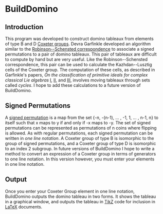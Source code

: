 BuildDomino
===========

Introduction
------------

This program was developed to construct domino tableaux from elements
of type B and D
[Coxeter groups](http://en.wikipedia.org/wiki/Coxeter_group). Devra
Garfinkle developed an algorithm similar to the
[Robinson--Schensted correspondence](http://en.wikipedia.org/wiki/Robinson%E2%80%93Schensted_correspondence)
to associate a signed permutations to a pair of domino tableaux. This
pair of tableaux are difficult to compute by hand but are very
useful. Like the Robinson--Schensted correspondence, this pair can be
used to calculate the Kazhdan--Lusztig cells of the Coxeter group.
The computation of these cells, as described in Garfinkle's papers,
*On the classification of primitive ideals for complex classical Lie
algebras* [I](http://www.numdam.org/item?id=CM_1990__75_2_135_0),
[II](http://www.numdam.org/item?id=CM_1992__81_3_307_0), and
[III](http://www.numdam.org/item?id=CM_1993__88_2_187_0), involves
moving tableaux through sets called *cycles*.  I hope to add these
calculations to a future version of BuildDomino.

Signed Permutations
-------------------

A
[signed permutation](http://en.wikipedia.org/wiki/Hyperoctahedral_group)
is a map from the set {-n, -(n-1), ... , -1, 1, ... , n-1, n} to
itself such that x maps to y if and only if -x maps to -y. The set of
signed permutations can be represented as permutations of n coins
where flipping is allowed.  As with regular permutations, each signed
permutation can be written in *one line notation*.  A Coxeter group of
type B is isomorphic to the group of signed permutations, and a
Coxeter group of type D is isomorphic to an index 2 subgroup.  In
future versions of BuildDomino I hope to write a method to convert an
expression of a Coxeter group in terms of generators to one line
notation.  In this version however, you must enter your elements in
one line notation.

Output
------

Once you enter your Coxeter Group element in one line notation,
BuildDomino outputs the domino tableau in two forms.  It shows the
tableau in a graphical window, and outputs the tableau in
[TikZ](http://sourceforge.net/projects/pgf/) code for inclusion in
[LaTeX](http://www.latex-project.org/) documents.
